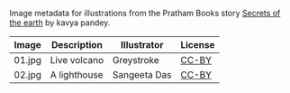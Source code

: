 Image metadata for illustrations from the Pratham Books story [Secrets of the earth](https://storyweaver.org.in/stories/2122-secrets-of-the-earth) by kavya pandey.

Image | Description | Illustrator | License
----- | ----------- | ----------- | -------
01.jpg | Live volcano | Greystroke | [CC-BY](https://creativecommons.org/licenses/by/4.0/)
02.jpg | A lighthouse | Sangeeta Das | [CC-BY](https://creativecommons.org/licenses/by/4.0/)

